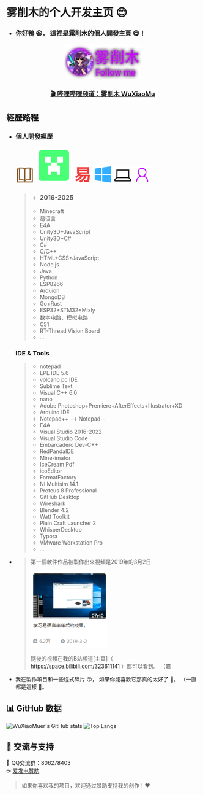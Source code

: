 # 雾削木的个人开发主页 😊



* ### 你好鴨 😆， 這裡是霧削木的個人開發主頁 😋！
<p align="center">
  <a href="https://github.com/WuXiaoMuer">
    <img src="img/me.png" width="200" alt="开发者">
  </a>
</p>

<h3 align="center">
  <a href="https://space.bilibili.com/323611141"> 
    🎬 哔哩哔哩频道：雾削木 WuXiaoMu 
  </a>
</h3>


## 經歷路程

* ### 個人開發經歷

  ![book](img/book.png) ![MC](img/mc_cr.svg)  ![epl](img/e.png) ![Window](img/window.png) ![pc](img/pc.png) ![people](img/people.png)
  >- ### 2016-2025
  >- Minecraft
  >- 易语言
  >- E4A
  >- Unity3D+JavaScript
  >- Unity3D+C#
  >- C#
  >- C/C++
  >- HTML+CSS+JavaScript
  >- Node.js
  >- Java
  >- Python
  >- ESP8266
  >- Arduion
  >- MongoDB
  >- Go+Rust
  >- ESP32+STM32+Mixly
  >- 数字电路、模拟电路
  >- C51
  >- RT-Thread Vision Board
  >- ...

  ### IDE & Tools
  >- notepad
  >- EPL IDE 5.6
  >- volcano pc IDE
  >- Sublime Text
  >- Visual C++ 6.0
  >- nano
  >- Adobe Photoshop+Premiere+AfterEffects+Illustrator+XD
  >- Arduino IDE
  >- Notepad++ --> Notepad--
  >- E4A
  >- Visual Studio 2016-2022
  >- Visual Studio Code
  >- Embarcadero Dev-C++
  >- RedPandaIDE
  >- Mine-imator
  >- IceCream Pdf
  >- icoEditor
  >- FormatFactory
  >- NI Multisim 14.1
  >- Proteus 8 Professional
  >- GitHub Desktop
  >- Wireshark
  >- Blender 4.2
  >- Watt Toolkit
  >- Plain Craft Launcher 2
  >- WhisperDesktop
  >- Typora
  >- VMware Workstation Pro
  >- ...
  

* >第一個軟件作品被製作出來視頻是2019年的3月2日
  >
  >![Hems X 虚拟桌面模拟程序](img/img1.png)
  >
  >隨後的視頻在我的B站頻道[主頁]（ https://space.bilibili.com/323611141 ）都可以看到。
  >（霧
  
* 我在製作項目和一些程式碎片 😙， 如果你能喜歡它那真的太好了 🤣。 （一直都是這樣 🤗。
  
## 📊 GitHub 数据
  ![WuXiaoMuer's GitHub stats](https://github-readme-stats.vercel.app/api?username=WuXiaoMuer&show_icons=true&theme=dark)
  ![Top Langs](https://github-readme-stats.vercel.app/api/top-langs/?username=WuXiaoMuer&layout=compact)


## 💬 交流与支持

📢 QQ交流群：806278403  
☕ [爱发电赞助](https://afdian.com/a/WuXiaoMu)  

> 如果你喜欢我的项目，欢迎通过赞助支持我的创作！❤️
